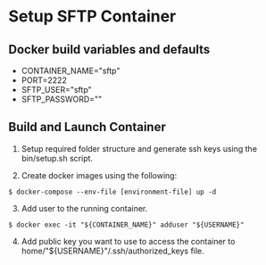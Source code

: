 # Setup SFTP Container
## Docker build variables and defaults
* CONTAINER_NAME="sftp"
* PORT=2222
* SFTP_USER="sftp"
* SFTP_PASSWORD=""

## Build and Launch Container
1. Setup required folder structure and generate ssh keys using the bin/setup.sh script.

2. Create docker images using the following:
```
$ docker-compose --env-file [environment-file] up -d
```

3. Add user to the running container.

```
$ docker exec -it "${CONTAINER_NAME}" adduser "${USERNAME}"
```

4. Add public key you want to use to access the container to home/"${USERNAME}"/.ssh/authorized_keys file.
